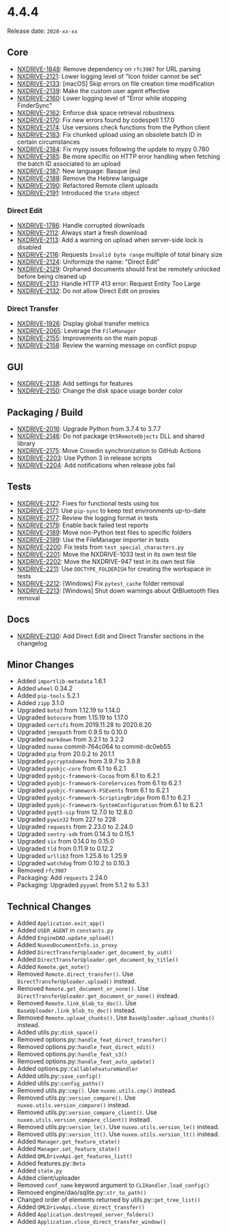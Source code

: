 # 4.4.4

Release date: `2020-xx-xx`

## Core

- [NXDRIVE-1848](https://jira.nuxeo.com/browse/NXDRIVE-1848): Remove dependency on `rfc3987` for URL parsing
- [NXDRIVE-2121](https://jira.nuxeo.com/browse/NXDRIVE-2121): Lower logging level of "Icon folder cannot be set"
- [NXDRIVE-2133](https://jira.nuxeo.com/browse/NXDRIVE-2133): [macOS] Skip errors on file creation time modification
- [NXDRIVE-2139](https://jira.nuxeo.com/browse/NXDRIVE-2139): Make the custom user agent effective
- [NXDRIVE-2160](https://jira.nuxeo.com/browse/NXDRIVE-2160): Lower logging level of "Error while stopping FinderSync"
- [NXDRIVE-2162](https://jira.nuxeo.com/browse/NXDRIVE-2162): Enforce disk space retrieval robustness
- [NXDRIVE-2170](https://jira.nuxeo.com/browse/NXDRIVE-2170): Fix new errors found by codespell 1.17.0
- [NXDRIVE-2174](https://jira.nuxeo.com/browse/NXDRIVE-2174): Use versions check functions from the Python client
- [NXDRIVE-2183](https://jira.nuxeo.com/browse/NXDRIVE-2183): Fix chunked upload using an obsolete batch ID in certain circumstances
- [NXDRIVE-2184](https://jira.nuxeo.com/browse/NXDRIVE-2184): Fix mypy issues following the update to mypy 0.780
- [NXDRIVE-2185](https://jira.nuxeo.com/browse/NXDRIVE-2185): Be more specific on HTTP error handling when fetching the batch ID associated to an upload
- [NXDRIVE-2187](https://jira.nuxeo.com/browse/NXDRIVE-2187): New language: Basque (eu)
- [NXDRIVE-2188](https://jira.nuxeo.com/browse/NXDRIVE-2188): Remove the Hebrew language
- [NXDRIVE-2190](https://jira.nuxeo.com/browse/NXDRIVE-2190): Refactored Remote client uploads
- [NXDRIVE-2191](https://jira.nuxeo.com/browse/NXDRIVE-2191): Introduced the `State` object

### Direct Edit

- [NXDRIVE-1786](https://jira.nuxeo.com/browse/NXDRIVE-1786): Handle corrupted downloads
- [NXDRIVE-2112](https://jira.nuxeo.com/browse/NXDRIVE-2112): Always start a fresh download
- [NXDRIVE-2113](https://jira.nuxeo.com/browse/NXDRIVE-2113): Add a warning on upload when server-side lock is disabled
- [NXDRIVE-2116](https://jira.nuxeo.com/browse/NXDRIVE-2116): Requests `Invalid byte range` multiple of total binary size
- [NXDRIVE-2124](https://jira.nuxeo.com/browse/NXDRIVE-2124): Uniformize the name: "Direct Edit"
- [NXDRIVE-2129](https://jira.nuxeo.com/browse/NXDRIVE-2129): Orphaned documents should first be remotely unlocked before being cleaned up
- [NXDRIVE-2131](https://jira.nuxeo.com/browse/NXDRIVE-2131): Handle HTTP 413 error: Request Entity Too Large
- [NXDRIVE-2132](https://jira.nuxeo.com/browse/NXDRIVE-2132): Do not allow Direct Edit on proxies

### Direct Transfer

- [NXDRIVE-1926](https://jira.nuxeo.com/browse/NXDRIVE-1926): Display global transfer metrics
- [NXDRIVE-2065](https://jira.nuxeo.com/browse/NXDRIVE-2065): Leverage the `FileManager`
- [NXDRIVE-2155](https://jira.nuxeo.com/browse/NXDRIVE-2155): Improvements on the main popup
- [NXDRIVE-2158](https://jira.nuxeo.com/browse/NXDRIVE-2158): Review the warning message on conflict popup

## GUI

- [NXDRIVE-2138](https://jira.nuxeo.com/browse/NXDRIVE-2138): Add settings for features
- [NXDRIVE-2150](https://jira.nuxeo.com/browse/NXDRIVE-2150): Change the disk space usage border color

## Packaging / Build

- [NXDRIVE-2016](https://jira.nuxeo.com/browse/NXDRIVE-2016): Upgrade Python from 3.7.4 to 3.7.7
- [NXDRIVE-2146](https://jira.nuxeo.com/browse/NXDRIVE-2146): Do not package `Qt5RemoteObjects` DLL and shared library
- [NXDRIVE-2175](https://jira.nuxeo.com/browse/NXDRIVE-2175): Move Crowdin synchronization to GitHub Actions
- [NXDRIVE-2203](https://jira.nuxeo.com/browse/NXDRIVE-2203): Use Python 3 in release scripts
- [NXDRIVE-2204](https://jira.nuxeo.com/browse/NXDRIVE-2204): Add notifications when release jobs fail

## Tests

- [NXDRIVE-2127](https://jira.nuxeo.com/browse/NXDRIVE-2127): Fixes for functional tests using tox
- [NXDRIVE-2171](https://jira.nuxeo.com/browse/NXDRIVE-2171): Use `pip-sync` to keep test environments up-to-date
- [NXDRIVE-2177](https://jira.nuxeo.com/browse/NXDRIVE-2177): Review the logging format in tests
- [NXDRIVE-2179](https://jira.nuxeo.com/browse/NXDRIVE-2179): Enable back failed test reports
- [NXDRIVE-2189](https://jira.nuxeo.com/browse/NXDRIVE-2189): Move non-Python test files to specific folders
- [NXDRIVE-2199](https://jira.nuxeo.com/browse/NXDRIVE-2199): Use the FileManager importer in tests
- [NXDRIVE-2200](https://jira.nuxeo.com/browse/NXDRIVE-2200): Fix tests from `test_special_characters.py`
- [NXDRIVE-2201](https://jira.nuxeo.com/browse/NXDRIVE-2201): Move the NXDRIVE-1033 test in its own test file
- [NXDRIVE-2202](https://jira.nuxeo.com/browse/NXDRIVE-2202): Move the NXDRIVE-947 test in its own test file
- [NXDRIVE-2211](https://jira.nuxeo.com/browse/NXDRIVE-2211): Use `DOCTYPE_FOLDERISH` for creating the workspace in tests
- [NXDRIVE-2212](https://jira.nuxeo.com/browse/NXDRIVE-2212): [Windows] Fix `pytest_cache` folder removal
- [NXDRIVE-2213](https://jira.nuxeo.com/browse/NXDRIVE-2213): [Windows] Shut down warnings about QtBluetooth files removal

## Docs

- [NXDRIVE-2130](https://jira.nuxeo.com/browse/NXDRIVE-2130): Add Direct Edit and Direct Transfer sections in the changelog

## Minor Changes

- Added `importlib-metadata` 1.6.1
- Added `wheel` 0.34.2
- Added `pip-tools` 5.2.1
- Added `zipp` 3.1.0
- Upgraded `boto3` from 1.12.19 to 1.14.0
- Upgraded `botocore` from 1.15.19 to 1.17.0
- Upgraded `certifi` from 2019.11.28 to 2020.6.20
- Upgraded `jmespath` from 0.9.5 to 0.10.0
- Upgraded `markdown` from 3.2.1 to 3.2.2
- Upgraded `nuxeo` commit-764c064 to commit-dc0eb55
- Upgraded `pip` from 20.0.2 to 20.1.1
- Upgraded `pycryptodomex` from 3.9.7 to 3.9.8
- Upgraded `pyobjc-core` from 6.1 to 6.2.1
- Upgraded `pyobjc-framework-Cocoa` from 6.1 to 6.2.1
- Upgraded `pyobjc-framework-CoreServices` from 6.1 to 6.2.1
- Upgraded `pyobjc-framework-FSEvents` from 6.1 to 6.2.1
- Upgraded `pyobjc-framework-ScriptingBridge` from 6.1 to 6.2.1
- Upgraded `pyobjc-framework-SystemConfiguration` from 6.1 to 6.2.1
- Upgraded `pyqt5-sip` from 12.7.0 to 12.8.0
- Upgraded `pywin32` from 227 to 228
- Upgraded `requests` from 2.23.0 to 2.24.0
- Upgraded `sentry-sdk` from 0.14.3 to 0.15.1
- Upgraded `six` from 0.14.0 to 0.15.0
- Upgraded `tld` from 0.11.9 to 0.12.2
- Upgraded `urllib3` from 1.25.8 to 1.25.9
- Upgraded `watchdog` from 0.10.2 to 0.10.3
- Removed `rfc3987`
- Packaging: Add `requests` 2.24.0
- Packaging: Upgraded `pyyaml` from 5.1.2 to 5.3.1

## Technical Changes

- Added `Application.exit_app()`
- Added `USER_AGENT` in `constants.py`
- Added `EngineDAO.update_upload()`
- Added `NuxeoDocumentInfo.is_proxy`
- Added `DirectTransferUploader.get_document_by_uid()`
- Added `DirectTransferUploader.get_document_by_title()`
- Added `Remote.get_note()`
- Removed `Remote.direct_transfer()`. Use `DirectTransferUploader.upload()` instead.
- Removed `Remote.get_document_or_none()`. Use `DirectTransferUploader.get_document_or_none()` instead.
- Removed `Remote.link_blob_to_doc()`. Use `BaseUploader.link_blob_to_doc()` instead.
- Removed `Remote.upload_chunks()`. Use `BaseUploader.upload_chunks()` instead.
- Added utils.py::`disk_space()`
- Removed options.py::`handle_feat_direct_transfer()`
- Removed options.py::`handle_feat_direct_edit()`
- Removed options.py::`handle_feat_s3()`
- Removed options.py::`handle_feat_auto_update()`
- Added options.py::`CallableFeatureHandler`
- Added utils.py::`save_config()`
- Added utils.py::`config_paths()`
- Removed utils.py::`cmp()`. Use `nuxeo.utils.cmp()` instead.
- Removed utils.py::`version_compare()`. Use `nuxeo.utils.version_compare()` instead.
- Removed utils.py::`version_compare_client()`. Use `nuxeo.utils.version_compare_client()` instead.
- Removed utils.py::`version_le()`. Use `nuxeo.utils.version_le()` instead.
- Removed utils.py::`version_lt()`. Use `nuxeo.utils.version_lt()` instead.
- Added `Manager.get_feature_state()`
- Added `Manager.set_feature_state()`
- Added `QMLDriveApi.get_features_list()`
- Added features.py::`Beta`
- Added `state.py`
- Added client/uploader
- Removed `conf_name` keyword argument to `CLIHandler.load_config()`
- Removed engine/dao/sqlite.py::`str_to_path()`
- Changed order of elements returned by utils.py::`get_tree_list()`
- Added `QMLDriveApi.close_direct_transfer()`
- Added `Application.destroyed_server_folders()`
- Added `Application.close_direct_transfer_window()`

